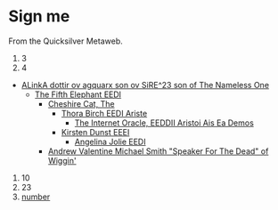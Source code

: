 
# Sign me

From the Quicksilver Metaweb.

1. 3
2. 4
* [ALinkA dottir ov agquarx son ov SiRE^23 son of The Nameless One](/mailto-phwngluimglwnafhcthu-mac-com)
	+ [The Fifth Elephant EEDI](/mailto-koshka-gquan-com)
		- [Cheshire Cat, The](/mailto-union5-eunet-at)
			* [Thora Birch EEDI Ariste](/mailto-ppbraz-waw-pdi-net)
				+ [The Internet Oracle, EEDDII Aristoi Ais Ea Demos](/news-misc-rec-humor-oracle)
			* [Kirsten Dunst EEEI](/mailto-tamok-hyperreal-info)
				+ [Angelina Jolie EEDI](/mailto-freexones-yahoo-com)
		- [Andrew Valentine Michael Smith "Speaker For The Dead" of Wiggin'](/mailto-lethal-frodo-silvershark-com-pl)
1. 10
2. 23
3. [number](/number)
